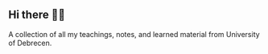 ## Hi there 👩‍💻

A collection of all my teachings, notes, and learned material from University of Debrecen.
